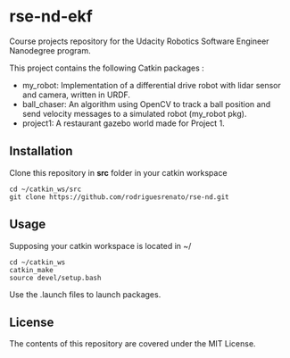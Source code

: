 # rse-nd-ekf
Course projects repository for the Udacity Robotics Software Engineer Nanodegree program.

This project contains the following Catkin packages :
* my_robot: Implementation of a differential drive robot with lidar sensor and camera, written in URDF.
* ball_chaser: An algorithm using OpenCV to track a ball position and send velocity messages to a simulated robot (my_robot pkg).
* project1: A restaurant gazebo world made for Project 1.

## Installation
Clone this repository in **src** folder in your catkin workspace
```
cd ~/catkin_ws/src
git clone https://github.com/rodriguesrenato/rse-nd.git
```
## Usage
Supposing your catkin workspace is located in ~/
```
cd ~/catkin_ws
catkin_make
source devel/setup.bash
```
Use the .launch files to launch packages.
## License
The contents of this repository are covered under the MIT License.
